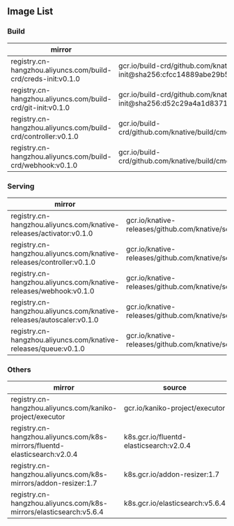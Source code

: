## Image List

### Build

|  mirror   |   source  |
|--------|-----------|
| registry.cn-hangzhou.aliyuncs.com/build-crd/creds-init:v0.1.0 | gcr.io/build-crd/github.com/knative/build/cmd/creds-init@sha256:cfcc14889abe29b54d17ff6cf414918d9d92ff02bb112525742ec2e30117899f  |
| registry.cn-hangzhou.aliyuncs.com/build-crd/git-init:v0.1.0   | gcr.io/build-crd/github.com/knative/build/cmd/git-init@sha256:d52c29a4a1d83712b048bd32dbb5f97b7d2791af9b892f68fe94e162932ac66e  |
| registry.cn-hangzhou.aliyuncs.com/build-crd/controller:v0.1.0 | gcr.io/build-crd/github.com/knative/build/cmd/controller@sha256:9220968c9aae7e6edac97effc7b693fcf5bbb17edf78aa14347de87b15ac8840  |
| registry.cn-hangzhou.aliyuncs.com/build-crd/webhook:v0.1.0    | gcr.io/build-crd/github.com/knative/build/cmd/webhook@sha256:a7ed8fb8828f71a6aba3f9f9899eff6c867ceb5a8ceeaed903008c2296f919fb  |

### Serving

|  mirror   |   source  |
|--------|-----------|
| registry.cn-hangzhou.aliyuncs.com/knative-releases/activator:v0.1.0 | gcr.io/knative-releases/github.com/knative/serving/cmd/activator@sha256:dfe87fbf1cc25f45648f78b04b25a42b7c5a54267f23911b8576fd326d250237|
| registry.cn-hangzhou.aliyuncs.com/knative-releases/controller:v0.1.0| gcr.io/knative-releases/github.com/knative/serving/cmd/controller@sha256:d965a7ce7eea3463ede13b715019562ab0a32bfe0e4965c2f0e2f48221d48609|
| registry.cn-hangzhou.aliyuncs.com/knative-releases/webhook:v0.1.0| gcr.io/knative-releases/github.com/knative/serving/cmd/webhook@sha256:43b111b4bb74853cb2aabbfc6eda8a6998f434e8192d3054479e0ec44d13a847 |
| registry.cn-hangzhou.aliyuncs.com/knative-releases/autoscaler:v0.1.0| gcr.io/knative-releases/github.com/knative/serving/cmd/autoscaler@sha256:fd92d915b4e275c0c28e05ad812d6d5c0159339a1b380a7acb79d9cd0244de15 |
| registry.cn-hangzhou.aliyuncs.com/knative-releases/queue:v0.1.0 | gcr.io/knative-releases/github.com/knative/serving/cmd/queue@sha256:90a46fd308cd21ee292bd3159bf84c75d0bb1dc4539fd61b814a3ebd8b74db4b |

### Others

|  mirror   |   source  |
|--------|-----------|
|registry.cn-hangzhou.aliyuncs.com/kaniko-project/executor| gcr.io/kaniko-project/executor |
|registry.cn-hangzhou.aliyuncs.com/k8s-mirrors/fluentd-elasticsearch:v2.0.4| k8s.gcr.io/fluentd-elasticsearch:v2.0.4 |
|registry.cn-hangzhou.aliyuncs.com/k8s-mirrors/addon-resizer:1.7| k8s.gcr.io/addon-resizer:1.7 |
|registry.cn-hangzhou.aliyuncs.com/k8s-mirrors/elasticsearch:v5.6.4| k8s.gcr.io/elasticsearch:v5.6.4 |